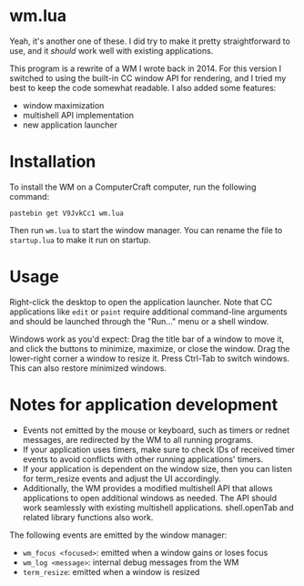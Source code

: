 # wm.lua

Yeah, it's another one of these. I did try to make it pretty straightforward to use, and it *should* work well with existing applications.

This program is a rewrite of a WM I wrote back in 2014. For this version I switched to using the built-in CC window API for rendering, and I tried my best to keep the code somewhat readable. I also added some features:

* window maximization
* multishell API implementation
* new application launcher

# Installation

To install the WM on a ComputerCraft computer, run the following command:

`pastebin get V9JvkCc1 wm.lua`

Then run `wm.lua` to start the window manager. You can rename the file to `startup.lua` to make it run on startup.

# Usage

Right-click the desktop to open the application launcher. Note that CC applications like `edit` or `paint` require additional command-line arguments and should be launched through the "Run..." menu or a shell window.

Windows work as you'd expect: Drag the title bar of a window to move it, and click the buttons to minimize, maximize, or close the window. Drag the lower-right corner a window to resize it. Press Ctrl-Tab to switch windows. This can also restore minimized windows.

# Notes for application development

* Events not emitted by the mouse or keyboard, such as timers or rednet messages, are redirected by the WM to all running programs.
* If your application uses timers, make sure to check IDs of received timer events to avoid conflicts with other running applications' timers.
* If your application is dependent on the window size, then you can listen for term_resize events and adjust the UI accordingly.
* Additionally, the WM provides a modified multishell API that allows applications to open additional windows as needed. The API should work seamlessly with existing multishell applications. shell.openTab and related library functions also work.

The following events are emitted by the window manager:
* `wm_focus <focused>`: emitted when a window gains or loses focus
* `wm_log <message>`: internal debug messages from the WM
* `term_resize`: emitted when a window is resized